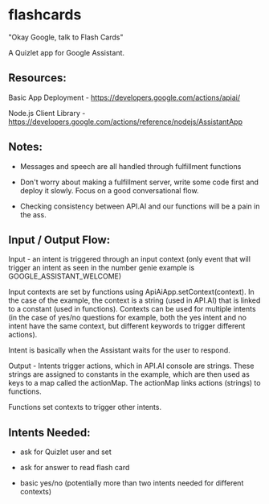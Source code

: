 # flashcards

"Okay Google, talk to Flash Cards"

A Quizlet app for Google Assistant.

## Resources:

Basic App Deployment   - https://developers.google.com/actions/apiai/

Node.js Client Library - https://developers.google.com/actions/reference/nodejs/AssistantApp

## Notes:

- Messages and speech are all handled through fulfillment functions

- Don't worry about making a fulfillment server, write some code first and deploy it slowly. Focus on a good conversational flow.

- Checking consistency between API.AI and our functions will be a pain in the ass.

## Input / Output Flow:

Input - an intent is triggered through an input context (only event that will trigger an intent as seen in the number genie example is GOOGLE_ASSISTANT_WELCOME)

Input contexts are set by functions using ApiAiApp.setContext(context). In the case of the example, the context is a string (used in API.AI) that is linked to a constant (used in functions). Contexts can be used for multiple intents (in the case of yes/no questions for example, both the yes intent and no intent have the same context, but different keywords to trigger different actions).

Intent is basically when the Assistant waits for the user to respond.

Output - Intents trigger actions, which in API.AI console are strings. These strings are assigned to constants in the example, which are then used as keys to a map called the actionMap. The actionMap links actions (strings) to functions.

Functions set contexts to trigger other intents.

## Intents Needed:

- ask for Quizlet user and set

- ask for answer to read flash card

- basic yes/no (potentially more than two intents needed for different contexts)
